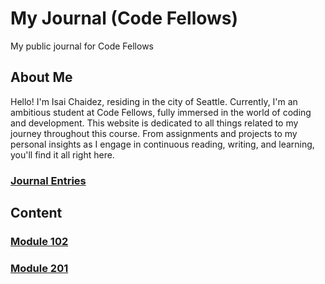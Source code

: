 # My Journal (Code Fellows)

My public journal for Code Fellows

## About Me

Hello! I'm Isai Chaidez, residing in the city of Seattle. Currently, I'm an ambitious student at Code Fellows, fully immersed in the world of coding and development. This website is dedicated to all things related to my journey throughout this course. From assignments and projects to my personal insights as I engage in continuous reading, writing, and learning, you'll find it all right here.

### [Journal Entries](/Journal/README.md)

## Content

### [Module 102](/102/README.md)

### [Module 201](/201/README.md)
